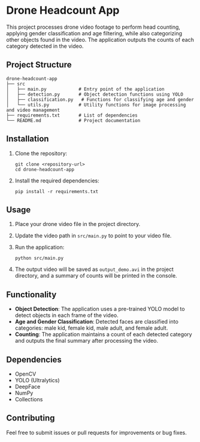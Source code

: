 # Drone Headcount App

This project processes drone video footage to perform head counting, applying gender classification and age filtering, while also categorizing other objects found in the video. The application outputs the counts of each category detected in the video.

## Project Structure

```
drone-headcount-app
├── src
│   ├── main.py            # Entry point of the application
│   ├── detection.py       # Object detection functions using YOLO
│   ├── classification.py   # Functions for classifying age and gender
│   └── utils.py           # Utility functions for image processing and video management
├── requirements.txt       # List of dependencies
└── README.md              # Project documentation
```

## Installation

1. Clone the repository:
   ```
   git clone <repository-url>
   cd drone-headcount-app
   ```

2. Install the required dependencies:
   ```
   pip install -r requirements.txt
   ```

## Usage

1. Place your drone video file in the project directory.
2. Update the video path in `src/main.py` to point to your video file.
3. Run the application:
   ```
   python src/main.py
   ```

4. The output video will be saved as `output_demo.avi` in the project directory, and a summary of counts will be printed in the console.

## Functionality

- **Object Detection**: The application uses a pre-trained YOLO model to detect objects in each frame of the video.
- **Age and Gender Classification**: Detected faces are classified into categories: male kid, female kid, male adult, and female adult.
- **Counting**: The application maintains a count of each detected category and outputs the final summary after processing the video.

## Dependencies

- OpenCV
- YOLO (Ultralytics)
- DeepFace
- NumPy
- Collections

## Contributing

Feel free to submit issues or pull requests for improvements or bug fixes.